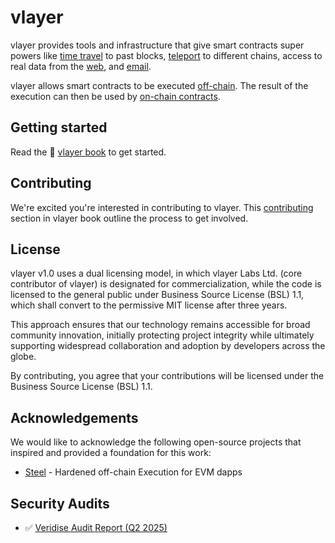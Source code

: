 # vlayer
vlayer provides tools and infrastructure that give smart contracts super powers like [time travel](https://book.vlayer.xyz/features/time-travel.html) to past blocks, [teleport](https://book.vlayer.xyz/features/teleport.html) to different chains, access to real data from the [web](https://book.vlayer.xyz/features/web.html), and [email](https://book.vlayer.xyz/features/email.html).

vlayer allows smart contracts to be executed [off-chain](https://book.vlayer.xyz//advanced/prover.html). The result of the execution can then be used by [on-chain contracts](https://book.vlayer.xyz/advanced/verifier.html).

## Getting started

Read the 📖 [vlayer book](https://book.vlayer.xyz/introduction.html) to get started.

## Contributing

We're excited you're interested in contributing to vlayer. This [contributing](https://book.vlayer.xyz/appendix/contributing/overview.html) section in vlayer book outline the process to get involved.

## License
vlayer v1.0 uses a dual licensing model, in which vlayer Labs Ltd. (core contributor of vlayer) is designated for commercialization, while the code is licensed to the general public under Business Source License (BSL) 1.1, which shall convert to the permissive MIT license after three years. 

This approach ensures that our technology remains accessible for broad community innovation, initially protecting project integrity while ultimately supporting widespread collaboration and adoption by developers across the globe.

By contributing, you agree that your contributions will be licensed under the Business Source License (BSL) 1.1. 

## Acknowledgements

We would like to acknowledge the following open-source projects that inspired and provided a foundation for this work:

* [Steel](https://crates.io/crates/risc0-steel) - Hardened off-chain Execution for EVM dapps

## Security Audits
- ✅ [Veridise Audit Report (Q2 2025)](./audits/audit-2025-q2-veridise.pdf)